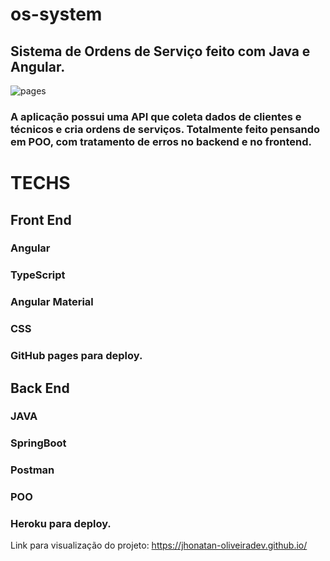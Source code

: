 # os-system

## Sistema de Ordens de Serviço feito com Java e Angular. 

![pages](https://user-images.githubusercontent.com/85129140/169857205-a4a2a5f9-403d-4170-aa55-b26183aec4b1.png)

### A aplicação possui uma API que coleta dados de clientes e técnicos e cria ordens de serviços. Totalmente feito pensando em POO, com tratamento de erros no backend e no frontend. 

# TECHS

## Front End

### Angular
### TypeScript
### Angular Material
### CSS
### GitHub pages para deploy.

## Back End

### JAVA
### SpringBoot
### Postman
### POO
### Heroku para deploy.

Link para visualização do projeto: https://jhonatan-oliveiradev.github.io/
